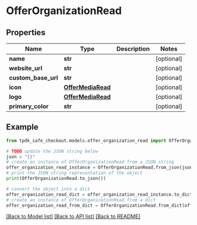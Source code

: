 # OfferOrganizationRead



## Properties

Name | Type | Description | Notes
------------ | ------------- | ------------- | -------------
**name** | **str** |  | [optional] 
**website_url** | **str** |  | [optional] 
**custom_base_url** | **str** |  | [optional] 
**icon** | [**OfferMediaRead**](OfferMediaRead.md) |  | [optional] 
**logo** | [**OfferMediaRead**](OfferMediaRead.md) |  | [optional] 
**primary_color** | **str** |  | [optional] 

## Example

```python
from tpdk_safe_checkout.models.offer_organization_read import OfferOrganizationRead

# TODO update the JSON string below
json = "{}"
# create an instance of OfferOrganizationRead from a JSON string
offer_organization_read_instance = OfferOrganizationRead.from_json(json)
# print the JSON string representation of the object
print(OfferOrganizationRead.to_json())

# convert the object into a dict
offer_organization_read_dict = offer_organization_read_instance.to_dict()
# create an instance of OfferOrganizationRead from a dict
offer_organization_read_from_dict = OfferOrganizationRead.from_dict(offer_organization_read_dict)
```
[[Back to Model list]](../README.md#documentation-for-models) [[Back to API list]](../README.md#documentation-for-api-endpoints) [[Back to README]](../README.md)


